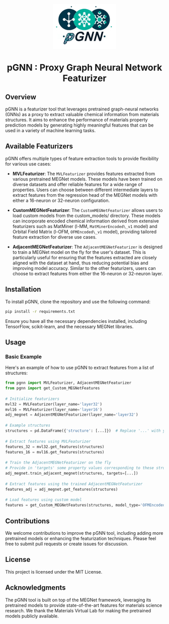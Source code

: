
<div align="center">
    <img src="img/pGNNlogo.jpg" alt="pGNN-logo"  width=200>
    <br>
  
# pGNN : Proxy Graph Neural Network Featurizer 

</div> 

## Overview

pGNN is a featurizer tool that leverages pretrained graph-neural networks (GNNs) as a proxy to extract valuable chemical information from materials structures. It aims to enhance the performance of materials property prediction models by generating highly meaningful features that can be used in a variety of machine learning tasks.

## Available Featurizers

pGNN offers multiple types of feature extraction tools to provide flexibility for various use cases:

- **MVLFeaturizer**: The `MVLFeaturizer` provides features extracted from various pretrained MEGNet models. These models have been trained on diverse datasets and offer reliable features for a wide range of properties. Users can choose between different intermediate layers to extract features from the regression head of the MEGNet models with either a 16-neuron or 32-neuron configuration.

- **CustomMEGNetFeaturizer**: The `CustomMEGNetFeaturizer` allows users to load custom models from the custom\_models/ directory. These models can incorporate encoded chemical information derived from extensive featurizers such as MatMiner (l-MM, `MatMinerEncoded\_v1` model) and Orbital Field Matrix (l-OFM, `OFMEncoded\_v1` model), providing tailored feature extraction for diverse use cases.

- **AdjacentMEGNetFeaturizer**: The `AdjacentMEGNetFeaturizer` is designed to train a MEGNet model on the fly for the user's dataset. This is particularly useful for ensuring that the features extracted are closely aligned with the dataset at hand, thus reducing potential bias and improving model accuracy. Similar to the other featurizers, users can choose to extract features from either the 16-neuron or 32-neuron layer.

## Installation

To install pGNN, clone the repository and use the following command:

```bash
pip install -r requirements.txt
```

Ensure you have all the necessary dependencies installed, including TensorFlow, scikit-learn, and the necessary MEGNet libraries.

## Usage

### Basic Example

Here's an example of how to use pGNN to extract features from a list of structures:

```python
from pgnn import MVLFeaturizer, AdjacentMEGNetFeaturizer
from pgnn import get_Custom_MEGNetFeatures

# Initialize featurizers
mvl32 = MVLFeaturizer(layer_name='layer32')
mvl16 = MVLFeaturizer(layer_name='layer16')
adj_megnet = AdjacentMEGNetFeaturizer(layer_name='layer32')

# Example structures
structures = pd.DataFrame({'structure': [...]})  # Replace '...' with your actual list of structures

# Extract features using MVLFeaturizer
features_32 = mvl32.get_features(structures)
features_16 = mvl16.get_features(structures)

# Train the AdjacentMEGNetFeaturizer on the fly
# Provide in 'targets' some property values corresponding to these structures
adj_megnet.train_adjacent_megnet(structures, targets=[...])

# Extract features using the trained AdjacentMEGNetFeaturizer
features_adj = adj_megnet.get_features(structures)

# Load features using custom model
features = get_Custom_MEGNetFeatures(structures, model_type='OFMEncoded_v1')
```

## Contributions

We welcome contributions to improve the pGNN tool, including adding more pretrained models or enhancing the featurization techniques. Please feel free to submit pull requests or create issues for discussion.

## License

This project is licensed under the MIT License.

## Acknowledgments

The pGNN tool is built on top of the MEGNet framework, leveraging its pretrained models to provide state-of-the-art features for materials science research. We thank the Materials Virtual Lab for making the pretrained models publicly available.
